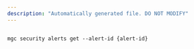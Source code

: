 ```yaml
---
description: "Automatically generated file. DO NOT MODIFY"
---
```


```cli

mgc security alerts get --alert-id {alert-id}

```